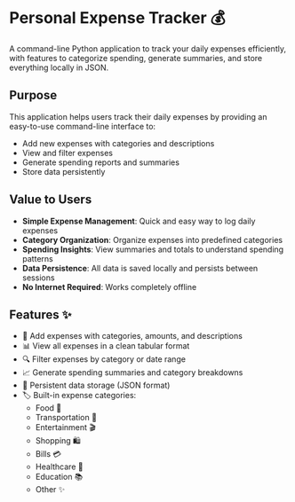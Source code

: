 # Personal Expense Tracker 💰

A command-line Python application to track your daily expenses efficiently, with features to categorize spending, generate summaries, and store everything locally in JSON.

## Purpose

This application helps users track their daily expenses by providing an easy-to-use command-line interface to:
- Add new expenses with categories and descriptions
- View and filter expenses
- Generate spending reports and summaries
- Store data persistently

## Value to Users

- **Simple Expense Management**: Quick and easy way to log daily expenses
- **Category Organization**: Organize expenses into predefined categories
- **Spending Insights**: View summaries and totals to understand spending patterns
- **Data Persistence**: All data is saved locally and persists between sessions
- **No Internet Required**: Works completely offline

## Features ✨

- 📝 Add expenses with categories, amounts, and descriptions
- 📊 View all expenses in a clean tabular format
- 🔍 Filter expenses by category or date range
- 📈 Generate spending summaries and category breakdowns
- 💾 Persistent data storage (JSON format)
- 🏷️ Built-in expense categories:
  - Food 🍔
  - Transportation 🚗
  - Entertainment 🎬
  - Shopping 🛍️
  - Bills 💳
  - Healthcare 🏥
  - Education 📚
  - Other ✨

